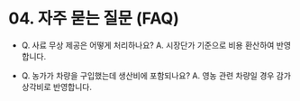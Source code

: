 # 04. 자주 묻는 질문 (FAQ)

- Q. 사료 무상 제공은 어떻게 처리하나요?
  A. 시장단가 기준으로 비용 환산하여 반영합니다.

- Q. 농가가 차량을 구입했는데 생산비에 포함되나요?
  A. 영농 관련 차량일 경우 감가상각비로 반영합니다.

